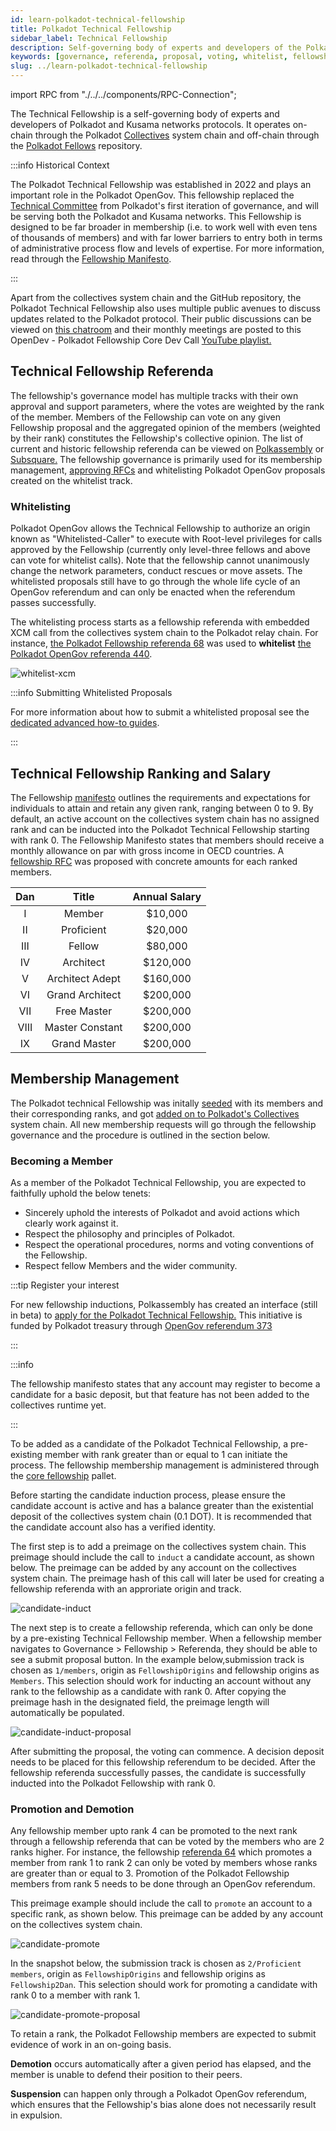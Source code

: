 ```yaml
---
id: learn-polkadot-technical-fellowship
title: Polkadot Technical Fellowship
sidebar_label: Technical Fellowship
description: Self-governing body of experts and developers of the Polkadot protocol.
keywords: [governance, referenda, proposal, voting, whitelist, fellowship, opengov, rank]
slug: ../learn-polkadot-technical-fellowship
---
```


import RPC from "./../../components/RPC-Connection";

The Technical Fellowship is a self-governing body of experts and developers of Polkadot and Kusama
networks protocols. It operates on-chain through the Polkadot
[Collectives](https://polkadot.js.org/apps/?rpc=wss%3A%2F%2Fpolkadot-collectives-rpc.polkadot.io#/fellowship/referenda)
system chain and off-chain through the [Polkadot Fellows](https://github.com/polkadot-fellows)
repository.

:::info Historical Context

The Polkadot Technical Fellowship was established in 2022 and plays an important role in the
Polkadot OpenGov. This fellowship replaced the
[Technical Committee](./learn-governance.md#technical-committee) from Polkadot's first iteration of
governance, and will be serving both the Polkadot and Kusama networks. This Fellowship is designed
to be far broader in membership (i.e. to work well with even tens of thousands of members) and with
far lower barriers to entry both in terms of administrative process flow and levels of expertise.
For more information, read through the
[Fellowship Manifesto](https://github.com/polkadot-fellows/manifesto/blob/0c3df46d76625980b8b48742cb86f4d8fa6dda8d/manifesto.pdf).

:::

Apart from the collectives system chain and the GitHub repository, the Polkadot Technical Fellowship
also uses multiple public avenues to discuss updates related to the Polkadot protocol. Their public
discussions can be viewed on [this chatroom](https://matrix.to/#/#fellowship-members:parity.io) and
their monthly meetings are posted to this OpenDev - Polkadot Fellowship Core Dev Call
[YouTube playlist.](https://www.youtube.com/watch?v=5P6Axm4JrmQ&list=PLtyd7v_I7PGlDJCCCLGLjJ0yv33JAEE_-)

## Technical Fellowship Referenda

The fellowship's governance model has multiple tracks with their own approval and support
parameters, where the votes are weighted by the rank of the member. Members of the Fellowship can
vote on any given Fellowship proposal and the aggregated opinion of the members (weighted by their
rank) constitutes the Fellowship's collective opinion. The list of current and historic fellowship
referenda can be viewed on [Polkassembly](https://collectives.polkassembly.io/) or
[Subsquare.](https://collectives.subsquare.io/) The fellowship governance is primarily used for its
membership management, [approving RFCs](https://github.com/polkadot-fellows/RFCs) and whitelisting
Polkadot OpenGov proposals created on the whitelist track.

### Whitelisting

Polkadot OpenGov allows the Technical Fellowship to authorize an origin known as
"Whitelisted-Caller" to execute with Root-level privileges for calls approved by the Fellowship
(currently only level-three fellows and above can vote for whitelist calls). Note that the
fellowship cannot unanimously change the network parameters, conduct rescues or move assets. The
whitelisted proposals still have to go through the whole life cycle of an OpenGov referendum and can
only be enacted when the referendum passes successfully.

The whitelisting process starts as a fellowship referenda with embedded XCM call from the
collectives system chain to the Polkadot relay chain. For instance,
[the Polkadot Fellowship referenda 68](https://collectives.polkassembly.io/referenda/68) was used to
**whitelist** [the Polkadot OpenGov referenda 440](https://polkadot.polkassembly.io/referenda/440).

![whitelist-xcm](../assets/fellowship-whitelist-xcm.png)

:::info Submitting Whitelisted Proposals

For more information about how to submit a whitelisted proposal see the
[dedicated advanced how-to guides](./learn-guides-polkadot-opengov.md#submitting-a-referendum-on-the-whitelisted-caller-track).

:::

## Technical Fellowship Ranking and Salary

The Fellowship [manifesto](https://github.com/polkadot-fellows/manifesto) outlines the requirements
and expectations for individuals to attain and retain any given rank, ranging between 0 to 9. By
default, an active account on the collectives system chain has no assigned rank and can be inducted
into the Polkadot Technical Fellowship starting with rank 0. The Fellowship Manifesto states that
members should receive a monthly allowance on par with gross income in OECD countries. A
[fellowship RFC](https://github.com/polkadot-fellows/RFCs/pull/50) was proposed with concrete
amounts for each ranked members.

| Dan  |      Title      | Annual Salary |
| :--: | :-------------: | :-----------: |
|  I   |     Member      |    $10,000    |
|  II  |   Proficient    |    $20,000    |
| III  |     Fellow      |    $80,000    |
|  IV  |    Architect    |   $120,000    |
|  V   | Architect Adept |   $160,000    |
|  VI  | Grand Architect |   $200,000    |
| VII  |   Free Master   |   $200,000    |
| VIII | Master Constant |   $200,000    |
|  IX  |  Grand Master   |   $200,000    |

## Membership Management

The Polkadot technical Fellowship was initally [seeded](https://github.com/polkadot-fellows/seeding)
with its members and their corresponding ranks, and got
[added on to Polkadot's Collectives](https://polkadot.polkassembly.io/motion/403) system chain. All
new membership requests will go through the fellowship governance and the procedure is outlined in
the section below.

### Becoming a Member

As a member of the Polkadot Technical Fellowship, you are expected to faithfully uphold the below
tenets:

- Sincerely uphold the interests of Polkadot and avoid actions which clearly work against it.
- Respect the philosophy and principles of Polkadot.
- Respect the operational procedures, norms and voting conventions of the Fellowship.
- Respect fellow Members and the wider community.

:::tip Register your interest

For new fellowship inductions, Polkassembly has created an interface (still in beta) to
[apply for the Polkadot Technical Fellowship.](https://collectives.polkassembly.io/join-fellowship?network=collectives)
This initiative is funded by Polkadot treasury through
[OpenGov referendum 373](https://polkadot.polkassembly.io/treasury/574)

:::

:::info

The fellowship manifesto states that any account may register to become a candidate for a basic
deposit, but that feature has not been added to the collectives runtime yet.

:::

To be added as a candidate of the Polkadot Technical Fellowship, a pre-existing member with rank
greater than or equal to 1 can initiate the process. The fellowship membership management is
administered through the
[core fellowship](https://github.com/paritytech/polkadot-sdk/blob/master/substrate/frame/core-fellowship/src/lib.rs)
pallet.

Before starting the candidate induction process, please ensure the candidate account is active and
has a balance greater than the existential deposit of the collectives system chain (0.1 DOT). It is
recommended that the candidate account also has a verified identity.

The first step is to add a preimage on the collectives system chain. This preimage should include
the call to `induct` a candidate account, as shown below. The preimage can be added by any account
on the collectives system chain. The preimage hash of this call will later be used for creating a
fellowship referenda with an approriate origin and track.

![candidate-induct](../assets/fellowship-induct-candidate.png)

The next step is to create a fellowship referenda, which can only be done by a pre-existing
Technical Fellowship member. When a fellowship member navigates to Governance > Fellowship >
Referenda, they should be able to see a submit proposal button. In the example below,submission
track is chosen as `1/members`, origin as `FellowshipOrigins` and fellowship origins as `Members`.
This selection should work for inducting an account without any rank to the fellowship as a
candidate with rank 0. After copying the preimage hash in the designated field, the preimage length
will automatically be populated.

![candidate-induct-proposal](../assets/fellowship-candidate-proposal.png)

After submitting the proposal, the voting can commence. A decision deposit needs to be placed for
this fellowship referendum to be decided. After the fellowship referenda successfully passes, the
candidate is successfully inducted into the Polkadot Fellowship with rank 0.

### Promotion and Demotion

Any fellowship member upto rank 4 can be promoted to the next rank through a fellowship referenda
that can be voted by the members who are 2 ranks higher. For instance, the fellowship
[referenda 64](https://collectives.subsquare.io/fellowship/referenda/64) which promotes a member
from rank 1 to rank 2 can only be voted by members whose ranks are greater than or equal to 3.
Promotion of the Polkadot Fellowship members from rank 5 needs to be done through an OpenGov
referendum.

This preimage example should include the call to `promote` an account to a specific rank, as shown
below. This preimage can be added by any account on the collectives system chain.

![candidate-promote](../assets/fellowship-promote-member.png)

In the snapshot below, the submission track is chosen as `2/Proficient members`, origin as
`FellowshipOrigins` and fellowship origins as `Fellowship2Dan`. This selection should work for
promoting a candidate with rank 0 to a member with rank 1.

![candidate-promote-proposal](../assets/fellowship-promotion-proposal.png)

To retain a rank, the Polkadot Fellowship members are expected to submit evidence of work in an
on-going basis.

**Demotion** occurs automatically after a given period has elapsed, and the member is unable to
defend their position to their peers.

**Suspension** can happen only through a Polkadot OpenGov referendum, which ensures that the
Fellowship's bias alone does not necessarily result in expulsion.
